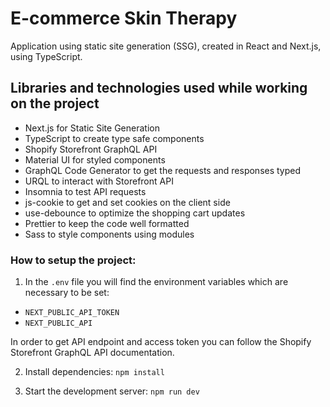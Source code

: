 # E-commerce Skin Therapy

Application using static site generation (SSG), created in React and Next.js, using TypeScript.

## Libraries and technologies used while working on the project

- Next.js for Static Site Generation 
- TypeScript to create type safe components
- Shopify Storefront GraphQL API
- Material UI for styled components
- GraphQL Code Generator to get the requests and responses typed
- URQL to interact with Storefront API
- Insomnia to test API requests
- js-cookie to get and set cookies on the client side
- use-debounce to optimize the  shopping cart updates
- Prettier to keep the code well formatted
- Sass to style components using modules

### How to setup the project:

1. In the `.env` file you will find the environment variables which are necessary to be set:

- `NEXT_PUBLIC_API_TOKEN`
- `NEXT_PUBLIC_API`

In order to get API endpoint and access token you can follow the Shopify Storefront GraphQL API documentation.

2. Install dependencies: `npm install`

3. Start the development server: `npm run dev`

